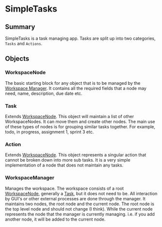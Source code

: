 # SimpleTasks

## Summary

SimpleTasks is a task managing app. Tasks are split up into two categories, `Tasks` and `Actions`.

## Objects

### WorkspaceNode

The basic starting block for any object that is to be managed by the [Workspace Manager](#workspacemanager). It contains all the required fields that a node may need, name, description, due date etc.

### Task

Extends [WorkspaceNode](#workspacenode). This object will maintain a list of other WorkspaceNodes. It can move them and create other nodes. The main use of these types of nodes is for grouping similar tasks together. For example, todo, in progress, assignment 1, sprint 3 etc.

### Action

Extends [WorkspaceNode](#workspacenode). This object represents a singular action that cannot be broken down into more sub tasks. It is a very simple implementation of a node that does not maintain any tasks.

### WorkspaceManager

Manages the workspace. The workspace consists of a root [WorkspaceNode](#workspacenode), generally a [Task](#task), but it does not need to be. All interaction by GUI's or other external processes are done through the manager. It maintains two nodes, the root node and the current node. The root node is the top level node and should not change (I think). While the current node represents the node that the manager is currently managing. i.e. if you add another node, it will be added to the current node.
